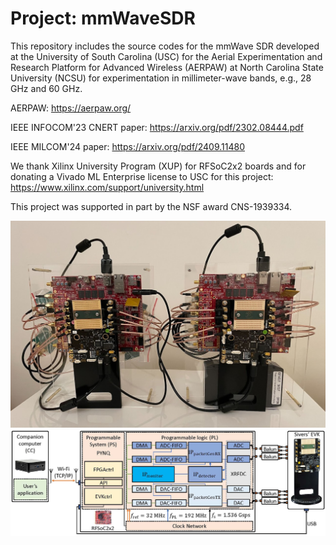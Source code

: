 # Project: mmWaveSDR

This repository includes the source codes for the mmWave SDR developed at the University of South Carolina (USC) for the Aerial Experimentation and Research Platform for Advanced Wireless (AERPAW) at North Carolina State University (NCSU) for experimentation in millimeter-wave bands, e.g., 28 GHz and 60 GHz.

AERPAW: https://aerpaw.org/

IEEE INFOCOM'23 CNERT paper: https://arxiv.org/pdf/2302.08444.pdf

IEEE MILCOM'24 paper: https://arxiv.org/pdf/2409.11480

We thank Xilinx University Program (XUP) for RFSoC2x2 boards and for donating a Vivado ML Enterprise license to USC for this project: https://www.xilinx.com/support/university.html

This project was supported in part by the NSF award CNS-1939334. 

![mmWave SDR](https://github.com/alphansahin/mmWaveSDR/blob/main/sdr1.jpg?raw=true)
![Block diagram](https://github.com/alphansahin/mmWaveSDR/blob/main/blockDiagram.jpg?raw=true)



